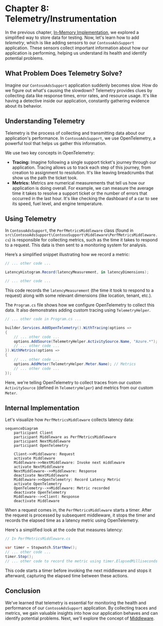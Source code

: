 # Chapter 8: Telemetry/Instrumentation

In the previous chapter, [In-Memory Implementation](07_in_memory_implementation.md), we explored a simplified way to store data for testing. Now, let's learn how to add *telemetry*, which is like adding sensors to our `ContosoAdsSupport` application. These sensors collect important information about how our application is performing, helping us understand its health and identify potential problems.

## What Problem Does Telemetry Solve?

Imagine our `ContosoAdsSupport` application suddenly becomes slow. How do we figure out what's causing the slowdown? Telemetry provides clues by collecting data like response times, error rates, and resource usage. It's like having a detective inside our application, constantly gathering evidence about its behavior.

## Understanding Telemetry

Telemetry is the process of collecting and transmitting data about our application's performance.  In `ContosoAdsSupport`, we use OpenTelemetry, a powerful tool that helps us gather this information.

We use two key concepts in OpenTelemetry:

* **Tracing:** Imagine following a single support ticket's journey through our application.  Tracing allows us to track each step of this journey, from creation to assignment to resolution. It's like leaving breadcrumbs that show us the path the ticket took.
* **Metrics:**  Metrics are numerical measurements that tell us how our application is doing overall.  For example, we can measure the average time it takes to resolve a support ticket or the number of errors that occurred in the last hour. It's like checking the dashboard of a car to see its speed, fuel level, and engine temperature.

## Using Telemetry

In `ContosoAdsSupport`, the `PerfMetricsMiddleware` class (found in `src\ContosoAdsSupport\ContosoSupport\Middleware\PerfMetricsMiddleware.cs`) is responsible for collecting metrics, such as the time it takes to respond to a request. This data is then sent to a monitoring system for analysis.

Here’s a simplified snippet illustrating how we record a metric:

```csharp
// ... other code ...

LatencyHistogram.Record(latencyMeasurement, in latencyDimensions);

// ... other code ...
```

This code records the `latencyMeasurement` (the time it took to respond to a request) along with some relevant dimensions (like location, tenant, etc.).

The `Program.cs` file shows how we configure OpenTelemetry to collect this data. It also demonstrates adding custom tracing using `TelemetryHelper`.

```csharp
// ... other code in Program.cs ...

builder.Services.AddOpenTelemetry().WithTracing(options =>
{
    // ... other code ...
    options.AddSource(TelemetryHelper.ActivitySource.Name, "Azure.*"); // Tracing
    // ... other code ...
}).WithMetrics(options =>
{
    // ... other code ...
    options.AddMeter(TelemetryHelper.Meter.Name); // Metrics
    // ... other code ...
});
```

Here, we're telling OpenTelemetry to collect traces from our custom `ActivitySource` (defined in `TelemetryHelper`) and metrics from our custom `Meter`.

## Internal Implementation

Let's visualize how `PerfMetricsMiddleware` collects latency data:

```mermaid
sequenceDiagram
    participant Client
    participant Middleware as PerfMetricsMiddleware
    participant NextMiddleware
    participant OpenTelemetry

    Client->>Middleware: Request
    activate Middleware
    Middleware->>NextMiddleware: Invoke next middleware
    activate NextMiddleware
    NextMiddleware-->>Middleware: Response
    deactivate NextMiddleware
    Middleware->>OpenTelemetry: Record Latency Metric
    activate OpenTelemetry
    OpenTelemetry-->>Middleware: Metric recorded
    deactivate OpenTelemetry
    Middleware-->>Client: Response
    deactivate Middleware
```

When a request comes in, the `PerfMetricsMiddleware` starts a timer.  After the request is processed by subsequent middleware, it stops the timer and records the elapsed time as a latency metric using OpenTelemetry.

Here's a simplified look at the code that measures latency:

```csharp
// In PerfMetricsMiddleware.cs

var timer = Stopwatch.StartNew();
// ... other code ...
timer.Stop();
// ... other code to record the metric using timer.ElapsedMilliseconds ... 
```

This code starts a timer before invoking the next middleware and stops it afterward, capturing the elapsed time between these actions.


## Conclusion

We've learned that telemetry is essential for monitoring the health and performance of our `ContosoAdsSupport` application.  By collecting traces and metrics, we gain valuable insights into how our application behaves and can identify potential problems.  Next, we'll explore the concept of [Middleware](09_middleware.md).


